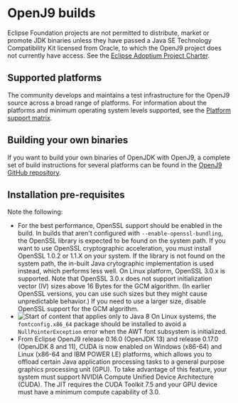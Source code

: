 <!--
* Copyright (c) 2017, 2022 IBM Corp. and others
*
* This program and the accompanying materials are made
* available under the terms of the Eclipse Public License 2.0
* which accompanies this distribution and is available at
* https://www.eclipse.org/legal/epl-2.0/ or the Apache
* License, Version 2.0 which accompanies this distribution and
* is available at https://www.apache.org/licenses/LICENSE-2.0.
*
* This Source Code may also be made available under the
* following Secondary Licenses when the conditions for such
* availability set forth in the Eclipse Public License, v. 2.0
* are satisfied: GNU General Public License, version 2 with
* the GNU Classpath Exception [1] and GNU General Public
* License, version 2 with the OpenJDK Assembly Exception [2].
*
* [1] https://www.gnu.org/software/classpath/license.html
* [2] http://openjdk.java.net/legal/assembly-exception.html
*
* SPDX-License-Identifier: EPL-2.0 OR Apache-2.0 OR GPL-2.0 WITH
* Classpath-exception-2.0 OR LicenseRef-GPL-2.0 WITH Assembly-exception
-->

# OpenJ9 builds

Eclipse Foundation projects are not permitted to distribute, market or promote JDK binaries unless they have
passed a Java SE Technology Compatibility Kit licensed from Oracle, to which the OpenJ9 project does
not currently have access. See the [Eclipse Adoptium Project Charter](https://projects.eclipse.org/projects/adoptium/charter).

## Supported platforms

The community develops and maintains a test infrastructure for the OpenJ9 source across a broad
range of platforms. For information about the platforms and minimum operating system levels supported, see the [Platform support matrix](openj9_support.md).

## Building your own binaries

If you want to build your own binaries of OpenJDK with OpenJ9, a complete set of build instructions for several platforms can be found in the [OpenJ9 GitHub repository](https://github.com/eclipse-openj9/openj9/tree/master/doc/build-instructions).  

## Installation pre-requisites

Note the following:

- For the best performance, OpenSSL support should be enabled in the build. In builds that aren't configured with `--enable-openssl-bundling`, the OpenSSL library is expected to be found on the system path. If you want to use OpenSSL cryptographic acceleration, you must install OpenSSL 1.0.2 or 1.1.X on your system. If the library is not found on the system path, the in-built Java crytographic implementation is used instead, which performs less well. On Linux platform, OpenSSL 3.0.x is supported. 
Note that OpenSSL 3.0.x does not support initialization vector (IV) sizes above 16 Bytes for the GCM algorithm. (In earlier OpenSSL versions, you can use such sizes but they might cause unpredictable behavior.) If you need to use a larger size, disable OpenSSL support for the GCM algorithm. 
- ![Start of content that applies only to Java 8](cr/java8.png) On Linux systems, the `fontconfig.x86_64` package should be installed to avoid a `NullPointerException` error when the AWT font subsystem is initialized.
- From Eclipse OpenJ9 release 0.16.0 (OpenJDK 13) and release 0.17.0 (OpenJDK 8 and 11), CUDA is now enabled on Windows (x86-64) and Linux (x86-64 and IBM POWER LE) platforms, which allows you to offload certain Java application processing tasks to a general purpose graphics processing unit (GPU). To take advantage of this feature, your system must support NVIDIA Compute Unified Device Architecture (CUDA). The JIT requires the CUDA Toolkit 7.5 and your GPU device must have a minimum compute capability of 3.0.



<!-- ==== END OF TOPIC ==== builds.md ==== -->
